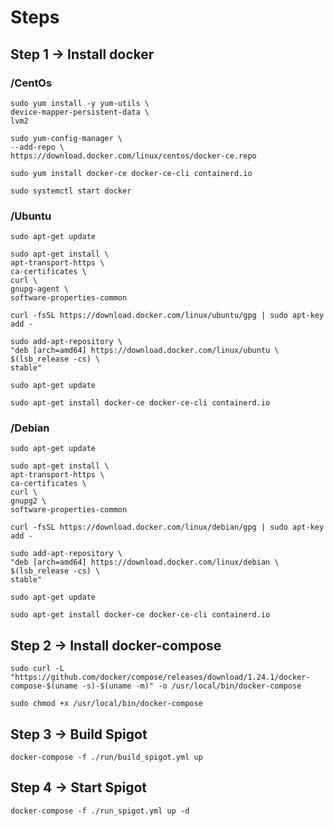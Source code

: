 # Steps

## Step 1 -> Install docker

### /CentOs
```
sudo yum install -y yum-utils \
device-mapper-persistent-data \
lvm2
```
```
sudo yum-config-manager \
--add-repo \
https://download.docker.com/linux/centos/docker-ce.repo
```
```
sudo yum install docker-ce docker-ce-cli containerd.io
```
```
sudo systemctl start docker
```

### /Ubuntu
```
sudo apt-get update
```
```
sudo apt-get install \
apt-transport-https \
ca-certificates \
curl \
gnupg-agent \
software-properties-common
```
```
curl -fsSL https://download.docker.com/linux/ubuntu/gpg | sudo apt-key add -
```
```
sudo add-apt-repository \
"deb [arch=amd64] https://download.docker.com/linux/ubuntu \
$(lsb_release -cs) \
stable"
```
```
sudo apt-get update
```
```
sudo apt-get install docker-ce docker-ce-cli containerd.io
```

### /Debian
```
sudo apt-get update
```
```
sudo apt-get install \
apt-transport-https \
ca-certificates \
curl \
gnupg2 \
software-properties-common
```
```
curl -fsSL https://download.docker.com/linux/debian/gpg | sudo apt-key add -
```
```
sudo add-apt-repository \
"deb [arch=amd64] https://download.docker.com/linux/debian \
$(lsb_release -cs) \
stable"
```
```
sudo apt-get update
```
```
sudo apt-get install docker-ce docker-ce-cli containerd.io
```

## Step 2 -> Install docker-compose

```
sudo curl -L "https://github.com/docker/compose/releases/download/1.24.1/docker-compose-$(uname -s)-$(uname -m)" -o /usr/local/bin/docker-compose
```
```
sudo chmod +x /usr/local/bin/docker-compose
```

## Step 3 -> Build Spigot
```
docker-compose -f ./run/build_spigot.yml up
```

## Step 4 -> Start Spigot
```
docker-compose -f ./run_spigot.yml up -d
```
